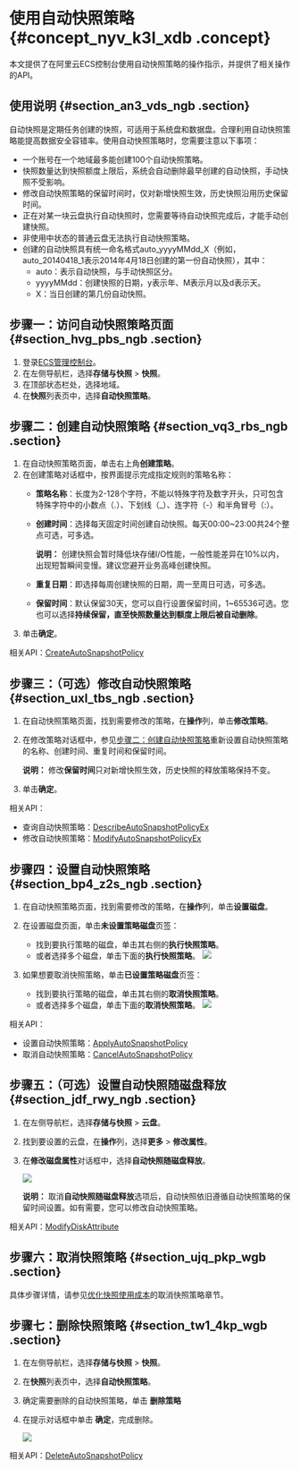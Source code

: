 # 使用自动快照策略 {#concept_nyv_k3l_xdb .concept}

本文提供了在阿里云ECS控制台使用自动快照策略的操作指示，并提供了相关操作的API。

## 使用说明 {#section_an3_vds_ngb .section}

自动快照是定期任务创建的快照，可适用于系统盘和数据盘。合理利用自动快照策略能提高数据安全容错率。使用自动快照策略时，您需要注意以下事项：

-   一个账号在一个地域最多能创建100个自动快照策略。
-   快照数量达到快照额度上限后，系统会自动删除最早创建的自动快照，手动快照不受影响。
-   修改自动快照策略的保留时间时，仅对新增快照生效，历史快照沿用历史保留时间。
-   正在对某一块云盘执行自动快照时，您需要等待自动快照完成后，才能手动创建快照。
-   非使用中状态的普通云盘无法执行自动快照策略。
-   创建的自动快照具有统一命名格式auto\_yyyyMMdd\_X（例如，auto\_20140418\_1表示2014年4月18日创建的第一份自动快照），其中：
    -   auto：表示自动快照，与手动快照区分。
    -   yyyyMMdd：创建快照的日期，y表示年、M表示月以及d表示天。
    -   X：当日创建的第几份自动快照。

## 步骤一：访问自动快照策略页面 {#section_hvg_pbs_ngb .section}

1.  登录[ECS管理控制台](https://ecs.console.aliyun.com)。
2.  在左侧导航栏，选择**存储与快照** \> **快照**。
3.  在顶部状态栏处，选择地域。
4.  在**快照**列表页中，选择**自动快照策略**。

## 步骤二：创建自动快照策略 {#section_vq3_rbs_ngb .section}

1.  在自动快照策略页面，单击右上角**创建策略**。
2.  在创建策略对话框中，按界面提示完成指定规则的策略名称：
    -   **策略名称**：长度为2-128个字符，不能以特殊字符及数字开头，只可包含特殊字符中的小数点（.）、下划线（\_）、连字符（-）和半角冒号（:）。
    -   **创建时间**：选择每天固定时间创建自动快照。每天00:00~23:00共24个整点可选，可多选。

        **说明：** 创建快照会暂时降低块存储I/O性能，一般性能差异在10%以内，出现短暂瞬间变慢。建议您避开业务高峰创建快照。

    -   **重复日期**：即选择每周创建快照的日期，周一至周日可选，可多选。
    -   **保留时间**：默认保留30天，您可以自行设置保留时间，1~65536可选。您也可以选择**持续保留，直至快照数量达到额度上限后被自动删除**。
3.  单击**确定**。

相关API：[CreateAutoSnapshotPolicy](../cn.zh-CN/API参考/快照/CreateAutoSnapshotPolicy.md#)

## 步骤三：（可选）修改自动快照策略 {#section_uxl_tbs_ngb .section}

1.  在自动快照策略页面，找到需要修改的策略，在**操作**列，单击**修改策略**。
2.  在修改策略对话框中，参见[步骤二：创建自动快照策略](cn.zh-CN/快照/使用快照/使用自动快照策略.md#)重新设置自动快照策略的名称、创建时间、重复时间和保留时间。

    **说明：** 修改**保留时间**只对新增快照生效，历史快照的释放策略保持不变。

3.  单击**确定**。

相关API：

-   查询自动快照策略：[DescribeAutoSnapshotPolicyEx](../cn.zh-CN/API参考/快照/DescribeAutoSnapshotPolicyEX.md#)
-   修改自动快照策略：[ModifyAutoSnapshotPolicyEx](../cn.zh-CN/API参考/快照/ModifyAutoSnapshotPolicyEx.md#)

## 步骤四：设置自动快照策略 {#section_bp4_z2s_ngb .section}

1.  在自动快照策略页面，找到需要修改的策略，在**操作**列，单击**设置磁盘**。
2.  在设置磁盘页面，单击**未设置策略磁盘**页签：

    -   找到要执行策略的磁盘，单击其右侧的**执行快照策略**。
    -   或者选择多个磁盘，单击下面的**执行快照策略**。
    ![](http://static-aliyun-doc.oss-cn-hangzhou.aliyuncs.com/assets/img/103330/155978772839412_zh-CN.png)

3.  如果想要取消快照策略，单击**已设置策略磁盘**页签：

    -   找到要执行策略的磁盘，单击其右侧的**取消快照策略**。
    -   或者选择多个磁盘，单击下面的**取消快照策略**。
    ![](http://static-aliyun-doc.oss-cn-hangzhou.aliyuncs.com/assets/img/103330/155978772839411_zh-CN.png)


相关API：

-   设置自动快照策略：[ApplyAutoSnapshotPolicy](../cn.zh-CN/API参考/快照/ApplyAutoSnapshotPolicy.md#)
-   取消自动快照策略：[CancelAutoSnapshotPolicy](../cn.zh-CN/API参考/快照/CancelAutoSnapshotPolicy.md#)

## 步骤五：（可选）设置自动快照随磁盘释放 {#section_jdf_rwy_ngb .section}

1.  在左侧导航栏，选择**存储与快照** \> **云盘**。
2.  找到要设置的云盘，在**操作**列，选择**更多** \> **修改属性**。
3.  在**修改磁盘属性**对话框中，选择**自动快照随磁盘释放**。

    ![](http://static-aliyun-doc.oss-cn-hangzhou.aliyuncs.com/assets/img/103330/155978772839410_zh-CN.png)

    **说明：** 取消**自动快照随磁盘释放**选项后，自动快照依旧遵循自动快照策略的保留时间设置。如有需要，您可以修改自动快照策略。


相关API：[ModifyDiskAttribute](../cn.zh-CN/API参考/磁盘/ModifyDiskAttribute.md#)

## 步骤六：取消快照策略 {#section_ujq_pkp_wgb .section}

具体步骤详情，请参见[优化快照使用成本](cn.zh-CN/快照/使用快照/优化快照使用成本.md#section_ws4_mql_xdb)的取消快照策略章节。

## 步骤七：删除快照策略 {#section_tw1_4kp_wgb .section}

1.  在左侧导航栏，选择**存储与快照** \> **快照**。
2.  在**快照**列表页中，选择**自动快照策略**。
3.  确定需要删除的自动快照策略，单击 **删除策略**
4.  在提示对话框中单击 **确定**，完成删除。

    ![](http://static-aliyun-doc.oss-cn-hangzhou.aliyuncs.com/assets/img/103330/155978772839409_zh-CN.png)


相关API：[DeleteAutoSnapshotPolicy](../cn.zh-CN/API参考/快照/DeleteAutoSnapshotPolicy.md#)

